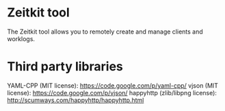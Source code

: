Zeitkit tool
====

The Zeitkit tool allows you to remotely create and manage clients and worklogs.

Third party libraries
====
YAML-CPP (MIT license): https://code.google.com/p/yaml-cpp/
vjson (MIT license): https://code.google.com/p/vjson/
happyhttp (zlib/libpng license): http://scumways.com/happyhttp/happyhttp.html
